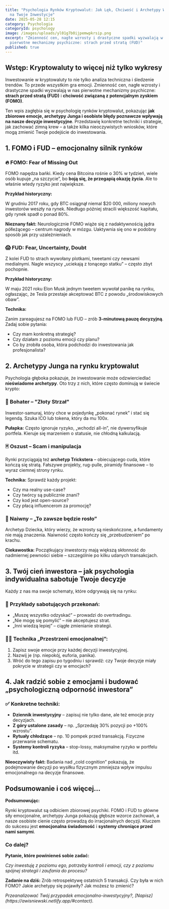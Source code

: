 ```yaml
---
title: "Psychologia Rynków Kryptowalut: Jak Lęk, Chciwość i Archetypy Wpływają
  na Twoje Inwestycje"
date: 2025-05-28 12:15
category: Psychologia
categoryId: psychology
image: /images/uploads/yl01g7b0ijpemwpkrsip.png
excerpt: "Zmienność cen, nagłe wzrosty i drastyczne spadki wyzwalają w nas
  pierwotne mechanizmy psychiczne: strach przed stratą (FUD)"
published: true
---
```

<h2>Wstęp: Kryptowaluty to więcej niż tylko wykresy</h2>

<p>Inwestowanie w kryptowaluty to nie tylko analiza techniczna i śledzenie trendów. To przede wszystkim gra emocji. Zmienność cen, nagłe wzrosty i drastyczne spadki wyzwalają w nas pierwotne mechanizmy psychiczne: <strong>strach przed stratą (FUD)</strong> i <strong>chciwość związaną z potencjalnym zyskiem (FOMO)</strong>.</p>

<p>Ten wpis zagłębia się w psychologię rynków kryptowalut, pokazując <strong>jak zbiorowe emocje, archetypy Junga i osobiste błędy poznawcze wpływają na nasze decyzje inwestycyjne</strong>. Przedstawię konkretne techniki i strategie, jak zachować zimną krew – a także kilka nieoczywistych wniosków, które mogą zmienić Twoje podejście do inwestowania.</p>

<h2>1. FOMO i FUD – emocjonalny silnik rynków</h2>

<h3>🔥 FOMO: Fear of Missing Out</h3>

<p>FOMO napędza bańki. Kiedy cena Bitcoina rośnie o 30% w tydzień, wiele osób kupuje „na szczycie”, bo <strong>boją się, że przegapią okazję życia</strong>. Ale to właśnie wtedy ryzyko jest największe.</p>

<p><strong>Przykład historyczny:</strong><br>

W grudniu 2017 roku, gdy BTC osiągnął niemal $20 000, miliony nowych inwestorów weszły na rynek. Niedługo później stracili większość kapitału, gdy rynek spadł o ponad 80%.</p>

<p><strong>Nieznany fakt:</strong> Neurologicznie FOMO wiąże się z nadaktywnością jądra półleżącego – centrum nagrody w mózgu. Uaktywnia się ono w podobny sposób jak przy uzależnieniach.</p>

<h3>😱 FUD: Fear, Uncertainty, Doubt</h3>

<p>Z kolei FUD to strach wywołany plotkami, tweetami czy newsami medialnymi. Nagle wszyscy „uciekają z tonącego statku” – często zbyt pochopnie.</p>

<p><strong>Przykład historyczny:</strong><br>

W maju 2021 roku Elon Musk jednym tweetem wywołał panikę na rynku, ogłaszając, że Tesla przestaje akceptować BTC z powodu „środowiskowych obaw”.</p>

<p><strong>Technika:</strong><br>

Zanim zareagujesz na FOMO lub FUD – zrób <strong>3-minutową pauzę decyzyjną</strong>. Zadaj sobie pytania:</p>

<ul>

  <li>Czy mam konkretną strategię?</li>

  <li>Czy działam z poziomu emocji czy planu?</li>

  <li>Co by zrobiła osoba, która podchodzi do inwestowania jak profesjonalista?</li>

</ul>

<h2>2. Archetypy Junga na rynku kryptowalut</h2>

<p>Psychologia głęboka pokazuje, że inwestowanie może odzwierciedlać <strong>nieświadome archetypy</strong>. Oto trzy z nich, które często dominują w świecie krypto:</p>

<h3>🦸 Bohater – "Złoty Strzał"</h3>

<p>Inwestor-samuraj, który chce w pojedynkę „pokonać rynek” i stać się legendą. Szuka ICO lub tokena, który da mu 100x.</p>

<p><strong>Pułapka:</strong> Często ignoruje ryzyko, „wchodzi all-in”, nie dywersyfikuje portfela. Kieruje się marzeniem o statusie, nie chłodną kalkulacją.</p>

<h3>🃏 Oszust – Scam i manipulacja</h3>

<p>Rynki przyciągają też <strong>archetyp Trickstera</strong> – obiecującego cuda, które kończą się stratą. Fałszywe projekty, rug-pulle, piramidy finansowe – to wyraz ciemnej strony rynku.</p>

<p><strong>Technika:</strong> Sprawdź każdy projekt:</p>

<ul>

  <li>Czy ma realny use-case?</li>

  <li>Czy twórcy są publicznie znani?</li>

  <li>Czy kod jest open-source?</li>

  <li>Czy płacą influencerom za promocję?</li>

</ul>

<h3>👶 Naiwny – „To zawsze będzie rosło”</h3>

<p>Archetyp Dziecka, który wierzy, że wzrosty są nieskończone, a fundamenty nie mają znaczenia. Naiwność często kończy się „przebudzeniem” po krachu.</p>

<p><strong>Ciekawostka:</strong> Początkujący inwestorzy mają większą skłonność do nadmiernej pewności siebie – szczególnie po kilku udanych transakcjach.</p>

<h2>3. Twój cień inwestora – jak psychologia indywidualna sabotuje Twoje decyzje</h2>

<p>Każdy z nas ma swoje schematy, które odgrywają się na rynku:</p>

<h3>🔁 Przykłady sabotujących przekonań:</h3>

<ul>

  <li>„Muszę wszystko odzyskać” – prowadzi do overtradingu.</li>

  <li>„Nie mogę się pomylić” – nie akceptujesz strat.</li>

  <li>„Inni wiedzą lepiej” – ciągłe zmienianie strategii.</li>

</ul>

<h3>🧘‍♂️ Technika „Przestrzeni emocjonalnej”:</h3>

<ol>

  <li>Zapisz swoje emocje przy każdej decyzji inwestycyjnej.</li>

  <li>Nazwij je (np. niepokój, euforia, panika).</li>

  <li>Wróć do tego zapisu po tygodniu i sprawdź: czy Twoje decyzje miały pokrycie w strategii czy w emocjach?</li>

</ol>

<h2>4. Jak radzić sobie z emocjami i budować „psychologiczną odporność inwestora”</h2>

<h3>✅ Konkretne techniki:</h3>

<ul>

  <li><strong>Dziennik inwestycyjny</strong> – zapisuj nie tylko dane, ale też emocje przy decyzjach.</li>

  <li><strong>Z góry ustalone zasady</strong> – np. „Sprzedaję 30% pozycji po +100% wzrostu”.</li>

  <li><strong>Rytuały chłodzące</strong> – np. 10 pompek przed transakcją. Fizyczne przerwanie schematu.</li>

  <li><strong>Systemy kontroli ryzyka</strong> – stop-lossy, maksymalne ryzyko w portfelu itd.</li>

</ul>

<p><strong>Nieoczywisty fakt:</strong> Badania nad „cold cognition” pokazują, że podejmowanie decyzji po wysiłku fizycznym zmniejsza wpływ impulsu emocjonalnego na decyzje finansowe.</p>

<h2>Podsumowanie i coś więcej…</h2>

<p><strong>Podsumowując:</strong><br>

Rynki kryptowalut są odbiciem zbiorowej psychiki. FOMO i FUD to główne siły emocjonalne, archetypy Junga pokazują głębsze wzorce zachowań, a nasze osobiste cienie często prowadzą do irracjonalnych decyzji. Kluczem do sukcesu jest <strong>emocjonalna świadomość</strong> i <strong>systemy chroniące przed nami samymi</strong>.</p>

<h3>Co dalej?</h3>

<p><strong>Pytanie, które powinieneś sobie zadać:</strong><br>

<em>Czy inwestuję z poziomu ego, potrzeby kontroli i emocji, czy z poziomu spójnej strategii i zaufania do procesu?</em></p>

<p><strong>Zadanie na dziś:</strong> Zrób retrospektywę ostatnich 5 transakcji. Czy była w nich FOMO? Jakie archetypy się pojawiły? Jak możesz to zmienić?</p>

<p><em> Przeanalizować Twój przypadek emocjonalno-inwestycyjny?, [Napisz](https://awisniewski.netlify.app/#contact). </em></p>
